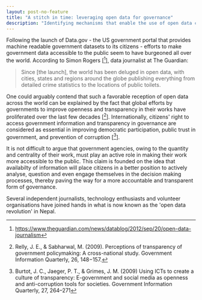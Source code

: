 ```yaml
---
layout: post-no-feature
title: "A stitch in time: leveraging open data for governance"
description: "Identifying mechanisms that enable the use of open data could be key to achieving government accountability and transparency." 
---
```


Following the launch of Data.gov - the US government portal that provides machine readable government datasets to its citizens - efforts to make government data accessible to the public seem to have burgeoned all over the world. According to Simon Rogers [[^1]], data journalist at The Guardian: 

<blockquote class="quote-custom">
<p>
 Since [the launch], the world has been deluged in open data, with cities, states and regions around the globe publishing everything from detailed crime statistics to the locations of public toilets.  
</p>	
</blockquote>


One could arguably contend that such a favorable reception of open data across the world can be explained by the fact that global efforts by governments to improve openness and transparency in their works have proliferated over the last few decades [[^2]]. Internationally, citizens' right to access government information and transparency in governance are considered as essential in improving democratic participation, public trust in government, and prevention of corruption [[^3]]. 

It is not difficult to argue that government agencies, owing to the quantity and centrality of their work, must play an active role in making their work more accessible to the public. This claim is founded on the idea that availabilty of information will place citizens in a better position to actively analyse, question and even engage themselves in the decision making processes, thereby paving the way for a more accountable and transparent form of governance.

Several independent journalists, technology enthusiasts and volunteer organisations have joined hands in what is now known as the 'open data revolution' in Nepal. 


[^1]: https://www.theguardian.com/news/datablog/2012/sep/20/open-data-journalism
[^2]: Relly, J. E., & Sabharwal, M. (2009). Perceptions of transparency of government policymaking: A cross-national study. Government Information Quarterly, 26, 148−157.
[^3]: Burtot, J. C., Jaeger, P. T., & Grimes, J. M. (2009) Using ICTs to create a culture of transparency: E-government and social media as openness and anti-corruption tools for societies. Government Information Quarterly, 27, 264–271